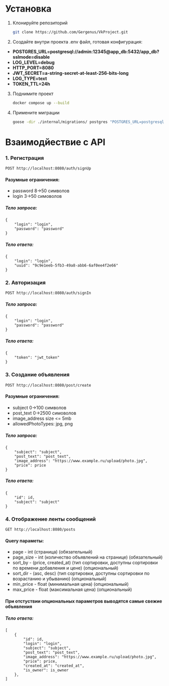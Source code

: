 # Установка 
1. Клонируйте репозиторий
    ```bash
    git clone https://github.com/Gergenus/VkProject.git
    ```
    
2. Создайте внутри проекта .env файл, готовая конфигурация:
  - **POSTGRES_URL=postgresql://admin:12345@app_db:5432/app_db?sslmode=disable**
  - **LOG_LEVEL=debug**
  - **HTTP_PORT=8080**
  - **JWT_SECRET=a-string-secret-at-least-256-bits-long**
  - **LOG_TYPE=text**
  - **TOKEN_TTL=24h**

3. Поднимите проект
    ```bash
    docker compose up --build
    ```
4. Примените миграции
   ```bash
   goose -dir ./internal/migrations/ postgres "POSTGRES_URL=postgresql://admin:12345@app_db:5432/app_db?sslmode=disable" up
   ```
# Взаимодйествие с API
### 1. Регистрация
   `POST http://localhost:8080/auth/signUp`
#### Разумные ограничения:
  - password 8->50 символов
  - login 3->50 симоволов
##### Тело запроса:
```
{
    "login": "login",
    "password": "password"
}
```
##### Тело ответа:
```
{
    "login": "login",
    "uuid": "9c9e1eeb-5fb3-49a8-abb6-6af0ee4f2e66"
}
```
### 2. Авторизация
   `POST http://localhost:8080/auth/signIn`
##### Тело запроса:
```
{
    "login": "login",
    "password": "password"
}
```
##### Тело ответа:
```
{
    "token": "jwt_token"
}
```
### 3. Создание объявления
`POST http://localhost:8080/post/create`
#### Разумные ограничения:
  - subject 0->100 символов
  - post_text 0->2500 симоволов
  - image_address size <= 5mb
  - allowedPhotoTypes: jpg, png
  ##### Тело запроса:
```
{
    "subject": "subject",
    "post_text": "post_text",
    "image_address": "https://www.example.ru/upload/photo.jpg",
    "price": price
}
```
##### Тело ответа:
```
{
    "id": id,
    "subject": "subject"
}
```
### 4. Отображение ленты сообщений
`GET http://localhost:8080/posts`
#### Query параметы:
- page - int (страница) (обязательный)
- page_size - int (количество объявлений на странице) (обязательный)
- sort_by - (price, created_at) (тип сортировки, доступны сортировки по времени добавления и цене) (опциональный)
- sort_dir - (asc, desc) (тип сортировки, доступны сортировки по возрастанию и убыванию) (опциональный)
- min_price - float (минимальная цена) (опциональный)
- max_price - float (максимальная цена) (опциональный)
#### При отстуствии опциональных параметров выводятся самые свежие объявления
##### Тело ответа:
```
[
    {
        "id": id,
        "login": "login",
        "subject": "subject",
        "post_text": "post_text",
        "image_address": "https://www.example.ru/upload/photo.jpg",
        "price": price,
        "created_at": "created_at",
        "is_owner": is_owner
    },
]
```
